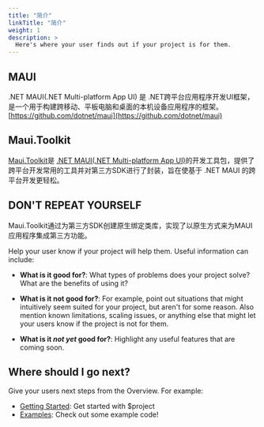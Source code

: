 ```yaml
---
title: "简介"
linkTitle: "简介"
weight: 1
description: >
  Here's where your user finds out if your project is for them.
---
```


## MAUI

.NET MAUI(.NET Multi-platform App UI) 是 .NET跨平台应用程序开发UI框架，是一个用于构建跨移动、平板电脑和桌面的本机设备应用程序的框架。[https://github.com/dotnet/maui](https://github.com/dotnet/maui)

## Maui.Toolkit

[Maui.Toolkit](https://github.com/realZhangChi/Maui.Toolkit)是 [.NET MAUI(.NET Multi-platform App UI)](https://github.com/dotnet/maui)的开发工具包，提供了跨平台开发常用的工具并对第三方SDK进行了封装，旨在使基于 .NET MAUI 的跨平台开发更轻松。

## DON'T REPEAT YOURSELF

Maui.Toolkit通过为第三方SDK创建原生绑定类库，实现了以原生方式来为MAUI应用程序集成第三方功能。

Help your user know if your project will help them. Useful information can include: 

* **What is it good for?**: What types of problems does your project solve? What are the benefits of using it?

* **What is it not good for?**: For example, point out situations that might intuitively seem suited for your project, but aren't for some reason. Also mention known limitations, scaling issues, or anything else that might let your users know if the project is not for them.

* **What is it *not yet* good for?**: Highlight any useful features that are coming soon.

## Where should I go next?

Give your users next steps from the Overview. For example:

* [Getting Started](/docs/getting-started/): Get started with $project
* [Examples](/docs/examples/): Check out some example code!

